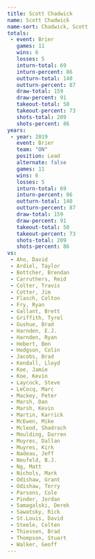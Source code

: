 ```yaml
---
title: Scott Chadwick
name: Scott Chadwick
name-sort: Chadwick, Scott
totals:
 - event: Brier
   games: 11
   wins: 6
   losses: 5
   inturn-total: 69
   inturn-percent: 86
   outturn-total: 140
   outturn-percent: 87
   draw-total: 159
   draw-percent: 91
   takeout-total: 50
   takeout-percent: 73
   shots-total: 209
   shots-percent: 86
years:
 - year: 2019
   event: Brier
   team: "ON"
   position: Lead
   alternate: false
   games: 11
   wins: 6
   losses: 5
   inturn-total: 69
   inturn-percent: 86
   outturn-total: 140
   outturn-percent: 87
   draw-total: 159
   draw-percent: 91
   takeout-total: 50
   takeout-percent: 73
   shots-total: 209
   shots-percent: 86
vs:
 - Aho, David
 - Ardiel, Taylor
 - Bottcher, Brendan
 - Carruthers, Reid
 - Colter, Travis
 - Cotter, Jim
 - Flasch, Colton
 - Fry, Ryan
 - Gallant, Brett
 - Griffith, Tyrel
 - Gushue, Brad
 - Harnden, E.J.
 - Harnden, Ryan
 - Hebert, Ben
 - Hodgson, Colin
 - Jacobs, Brad
 - Kendall, Lloyd
 - Koe, Jamie
 - Koe, Kevin
 - Laycock, Steve
 - LeCocq, Marc
 - Mackey, Peter
 - Marsh, Dan
 - Marsh, Kevin
 - Martin, Karrick
 - McEwen, Mike
 - Mcleod, Shadrach
 - Moulding, Darren
 - Muyres, Dallan
 - Muyres, Kirk
 - Nadeau, Jeff
 - Neufeld, B.J.
 - Ng, Matt
 - Nichols, Mark
 - Odishaw, Grant
 - Odishaw, Terry
 - Parsons, Cole
 - Pinder, Jordan
 - Samagalski, Derek
 - Sawatsky, Rick
 - St.Louis, David
 - Steele, Colten
 - Thiessen, Brad
 - Thompson, Stuart
 - Walker, Geoff
---
```

